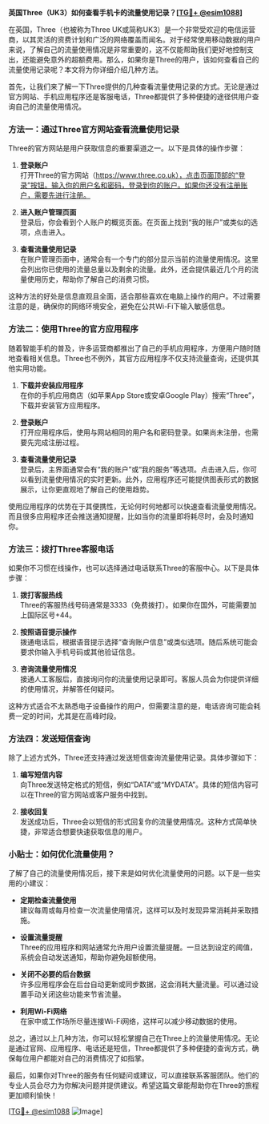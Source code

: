 **英国Three（UK3）如何查看手机卡的流量使用记录？[[TG💪+ @esim1088](https://t.me/s/esim1088)]**

在英国，Three（也被称为Three UK或简称UK3）是一个非常受欢迎的电信运营商，以其灵活的资费计划和广泛的网络覆盖而闻名。对于经常使用移动数据的用户来说，了解自己的流量使用情况是非常重要的，这不仅能帮助我们更好地控制支出，还能避免意外的超额费用。那么，如果你是Three的用户，该如何查看自己的流量使用记录呢？本文将为你详细介绍几种方法。

首先，让我们来了解一下Three提供的几种查看流量使用记录的方式。无论是通过官方网站、手机应用程序还是客服电话，Three都提供了多种便捷的途径供用户查询自己的流量使用情况。

### 方法一：通过Three官方网站查看流量使用记录

Three的官方网站是用户获取信息的重要渠道之一。以下是具体的操作步骤：

1. **登录账户**  
   打开Three的官方网站（https://www.three.co.uk），点击页面顶部的“登录”按钮。输入你的用户名和密码，登录到你的账户。如果你还没有注册账户，需要先进行注册。

2. **进入账户管理页面**  
   登录后，你会看到个人账户的概览页面。在页面上找到“我的账户”或类似的选项，点击进入。

3. **查看流量使用记录**  
   在账户管理页面中，通常会有一个专门的部分显示当前的流量使用情况。这里会列出你已使用的流量总量以及剩余的流量。此外，还会提供最近几个月的流量使用历史，帮助你了解自己的消费习惯。

这种方法的好处是信息直观且全面，适合那些喜欢在电脑上操作的用户。不过需要注意的是，确保你的网络环境安全，避免在公共Wi-Fi下输入敏感信息。

### 方法二：使用Three的官方应用程序

随着智能手机的普及，许多运营商都推出了自己的手机应用程序，方便用户随时随地查看相关信息。Three也不例外，其官方应用程序不仅支持流量查询，还提供其他实用功能。

1. **下载并安装应用程序**  
   在你的手机应用商店（如苹果App Store或安卓Google Play）搜索“Three”，下载并安装官方应用程序。

2. **登录账户**  
   打开应用程序后，使用与网站相同的用户名和密码登录。如果尚未注册，也需要先完成注册过程。

3. **查看流量使用记录**  
   登录后，主界面通常会有“我的账户”或“我的服务”等选项。点击进入后，你可以看到流量使用情况的实时更新。此外，应用程序还可能提供图表形式的数据展示，让你更直观地了解自己的使用趋势。

使用应用程序的优势在于其便携性，无论何时何地都可以快速查看流量使用情况。而且很多应用程序还会推送通知提醒，比如当你的流量即将耗尽时，会及时通知你。

### 方法三：拨打Three客服电话

如果你不习惯在线操作，也可以选择通过电话联系Three的客服中心。以下是具体步骤：

1. **拨打客服热线**  
   Three的客服热线号码通常是3333（免费拨打）。如果你在国外，可能需要加上国际区号+44。

2. **按照语音提示操作**  
   拨通电话后，根据语音提示选择“查询账户信息”或类似选项。随后系统可能会要求你输入手机号码或其他验证信息。

3. **咨询流量使用情况**  
   接通人工客服后，直接询问你的流量使用记录即可。客服人员会为你提供详细的使用情况，并解答任何疑问。

这种方式适合不太熟悉电子设备操作的用户，但需要注意的是，电话咨询可能会耗费一定的时间，尤其是在高峰时段。

### 方法四：发送短信查询

除了上述方式外，Three还支持通过发送短信查询流量使用记录。具体步骤如下：

1. **编写短信内容**  
   向Three发送特定格式的短信，例如“DATA”或“MYDATA”。具体的短信内容可以在Three的官方网站或客户服务中找到。

2. **接收回复**  
   发送成功后，Three会以短信的形式回复你的流量使用情况。这种方式简单快捷，非常适合想要快速获取信息的用户。

### 小贴士：如何优化流量使用？

了解了自己的流量使用情况后，接下来是如何优化流量使用的问题。以下是一些实用的小建议：

- **定期检查流量使用**  
  建议每周或每月检查一次流量使用情况，这样可以及时发现异常消耗并采取措施。

- **设置流量提醒**  
  Three的应用程序和网站通常允许用户设置流量提醒。一旦达到设定的阈值，系统会自动发送通知，帮助你避免超额使用。

- **关闭不必要的后台数据**  
  许多应用程序会在后台自动更新或同步数据，这会消耗大量流量。可以通过设置手动关闭这些功能来节省流量。

- **利用Wi-Fi网络**  
  在家中或工作场所尽量连接Wi-Fi网络，这样可以减少移动数据的使用。

总之，通过以上几种方法，你可以轻松掌握自己在Three上的流量使用情况。无论是通过官网、应用程序、电话还是短信，Three都提供了多种便捷的查询方式，确保每位用户都能对自己的消费情况了如指掌。

最后，如果你对Three的服务有任何疑问或建议，可以直接联系客服团队。他们的专业人员会尽力为你解决问题并提供建议。希望这篇文章能帮助你在Three的旅程更加顺利愉快！

[[TG💪+ @esim1088](https://t.me/s/esim1088) ![Image](https://i.postimg.cc/4NQfJmqS/Snipaste-2025-05-13-00-14-12.png)]